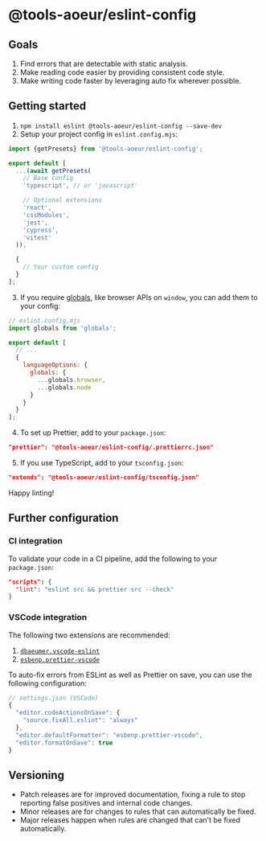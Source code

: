 # @tools-aoeur/eslint-config

## Goals

1. Find errors that are detectable with static analysis.
2. Make reading code easier by providing consistent code style.
3. Make writing code faster by leveraging auto fix wherever possible.

## Getting started

1. `npm install eslint @tools-aoeur/eslint-config --save-dev`
2. Setup your project config in `eslint.config.mjs`:

```js
import {getPresets} from '@tools-aoeur/eslint-config';

export default [
  ...(await getPresets(
    // Base config
    'typescript', // or 'javascript'

    // Optional extensions
    'react',
    'cssModules',
    'jest',
    'cypress',
    'vitest'
  )),

  {
    // Your custom config
  }
];
```

3. If you require [globals](https://eslint.org/docs/latest/use/configure/language-options#predefined-global-variables), like browser APIs on `window`, you can add them to your config:

```js
// eslint.config.mjs
import globals from 'globals';

export default [
  // ...
  {
    languageOptions: {
      globals: {
        ...globals.browser,
        ...globals.node
      }
    }
  }
];
```

4. To set up Prettier, add to your `package.json`:

```json
"prettier": "@tools-aoeur/eslint-config/.prettierrc.json"
```

5. If you use TypeScript, add to your `tsconfig.json`:

```json
"extends": "@tools-aoeur/eslint-config/tsconfig.json"
```

Happy linting!

## Further configuration

### CI integration

To validate your code in a CI pipeline, add the following to your `package.json`:

```json
"scripts": {
  "lint": "eslint src && prettier src --check"
}
```

### VSCode integration

The following two extensions are recommended:

1. [`dbaeumer.vscode-eslint`](https://marketplace.visualstudio.com/items?itemName=dbaeumer.vscode-eslint)
2. [`esbenp.prettier-vscode`](https://marketplace.visualstudio.com/items?itemName=esbenp.prettier-vscode)

To auto-fix errors from ESLint as well as Prettier on save, you can use the following configuration:

```js
// settings.json (VSCode)
{
  "editor.codeActionsOnSave": {
    "source.fixAll.eslint": "always"
  },
  "editor.defaultFormatter": "esbenp.prettier-vscode",
  "editor.formatOnSave": true
}
```

## Versioning

- Patch releases are for improved documentation, fixing a rule to stop reporting false positives and internal code changes.
- Minor releases are for changes to rules that can automatically be fixed.
- Major releases happen when rules are changed that can't be fixed automatically.
